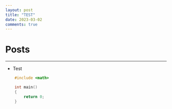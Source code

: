 ```yaml
---
layout: post
title: "TEST"
date: 2023-03-02
comments: true
---
```


# Posts

---

+ Test
```c++
	#include <math>

	int main()
	{
		return 0;
	}
```